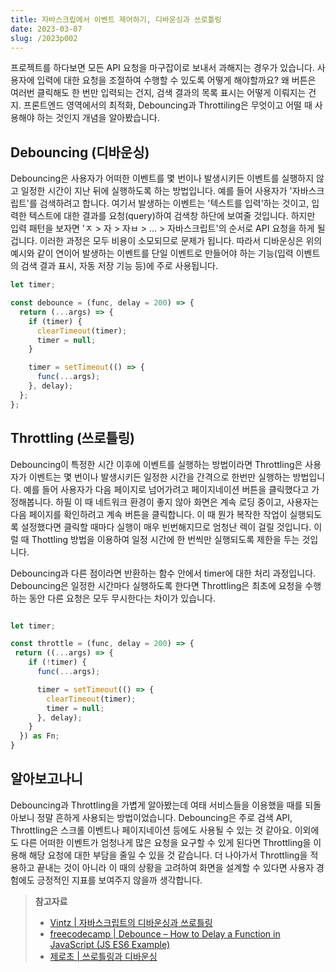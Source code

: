 ```yaml
---
title: 자바스크립에서 이벤트 제어하기, 디바운싱과 쓰로틀링
date: 2023-03-07
slug: /2023p002
---
```


프로젝트를 하다보면 모든 API 요청을 마구잡이로 보내서 과해지는 경우가 있습니다.
사용자에 입력에 대한 요청을 조절하여 수행할 수 있도록 어떻게 해야할까요?
왜 버튼은 여러번 클릭해도 한 번만 입력되는 건지, 검색 결과의 목록 표시는 어떻게 이뤄지는 건지.
프론트엔드 영역에서의 최적화, Debouncing과 Throttiling은 무엇이고 어떨 때 사용해야 하는 것인지 개념을 알아봤습니다.

## Debouncing (디바운싱)

Debouncing은 사용자가 어떠한 이벤트를 몇 번이나 발생시키든 이벤트를 실행하지 않고 일정한 시간이 지난 뒤에 실행하도록 하는 방법입니다.
예를 들어 사용자가 '자바스크립트'를 검색하려고 합니다. 여기서 발생하는 이벤트는 '텍스트를 입력'하는 것이고, 입력한 텍스트에 대한 결과를 요청(query)하여 검색창 하단에 보여줄 것입니다. 하지만 입력 패턴을 보자면 'ㅈ > 자 > 자ㅂ > ... > 자바스크립트'의 순서로 API 요청을 하게 될겁니다. 이러한 과정은 모두 비용이 소모되므로 문제가 됩니다.
따라서 디바운싱은 위의 예시와 같이 연이어 발생하는 이벤트를 단일 이벤트로 만들어야 하는 기능(입력 이벤트의 검색 결과 표시, 자동 저장 기능 등)에 주로 사용됩니다.

```javascript
let timer;

const debounce = (func, delay = 200) => {
  return (...args) => {
    if (timer) {
      clearTimeout(timer);
      timer = null;
    }

    timer = setTimeout(() => {
      func(...args);
    }, delay);
  };
};
```

## Throttling (쓰로틀링)

Debouncing이 특정한 시간 이후에 이벤트를 실행하는 방법이라면 Throttling은 사용자가 이벤트는 몇 번이나 발생시키든 일정한 시간을 간격으로 한번만 실행하는 방법입니다.
예를 들어 사용자가 다음 페이지로 넘어가려고 페이지네이션 버튼을 클릭했다고 가정해봅니다. 하필 이 때 네트워크 환경이 좋지 않아 화면은 계속 로딩 중이고, 사용자는 다음 페이지를 확인하려고 계속 버튼을 클릭합니다. 이 때 뭔가 복작한 작업이 실행되도록 설정했다면 클릭할 때마다 실행이 매우 빈번해지므로 엄청난 렉이 걸릴 것입니다. 이럴 때 Thottling 방법을 이용하여 일정 시간에 한 번씩만 실행되도록 제한을 두는 것입니다.

Debouncing과 다른 점이라면 반환하는 함수 안에서 timer에 대한 처리 과정입니다. Debouncing은 일정한 시간마다 실행하도록 한다면 Throttling은 최초에 요청을 수행하는 동안 다른 요청은 모두 무시한다는 차이가 있습니다.

```javascript

let timer;

const throttle = (func, delay = 200) => {
 return ((...args) => {
    if (!timer) {
      func(...args);

      timer = setTimeout(() => {
        clearTimeout(timer);
        timer = null;
      }, delay);
    }
  }) as Fn;
}
```

## 알아보고나니

Debouncing과 Throttling을 가볍게 알아봤는데 여태 서비스들을 이용했을 때를 되돌아보니 정말 흔하게 사용되는 방법이었습니다. Debouncing은 주로 검색 API, Throttling은 스크롤 이벤트나 페이지네이션 등에도 사용될 수 있는 것 같아요. 이외에도 다른 어떠한 이벤트가 엄청나게 많은 요청을 요구할 수 있게 된다면 Throttling을 이용해 해당 요청에 대한 부담을 줄일 수 있을 것 같습니다. 더 나아가서 Throttling을 적용하고 끝내는 것이 아니라 이 때의 상황을 고려하여 화면을 설계할 수 있다면 사용자 경험에도 긍정적인 지표를 보여주지 않을까 생각합니다.

> **참고자료**
>
> - [Vintz | 자바스크립트의 디바운싱과 쓰로틀링](https://onlydev.tistory.com/151)
> - [freecodecamp | Debounce – How to Delay a Function in JavaScript (JS ES6 Example)](https://www.freecodecamp.org/news/javascript-debounce-example/)
> - [제로초 | 쓰로틀링과 디바운싱](https://www.zerocho.com/category/JavaScript/post/59a8e9cb15ac0000182794fa)
